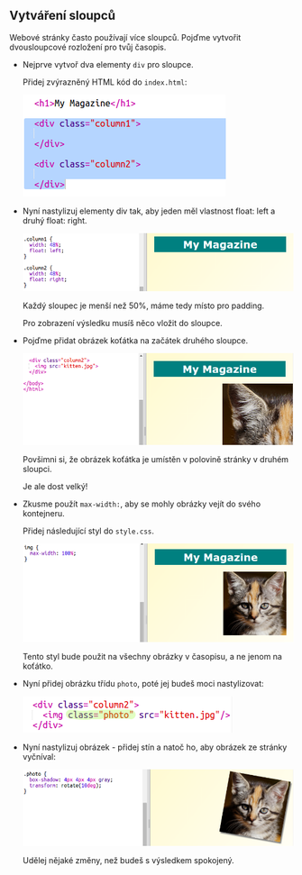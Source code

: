 ## Vytváření sloupců

Webové stránky často používají více sloupců. Pojďme vytvořit dvousloupcové rozložení pro tvůj časopis.

+ Nejprve vytvoř dva elementy `div` pro sloupce.
    
    Přidej zvýrazněný HTML kód do `index.html`:
    
    ![snímek obrazovky](images/magazine-columns.png)

+ Nyní nastylizuj elementy div tak, aby jeden měl vlastnost float: left a druhý float: right.
    
    ![snímek obrazovky](images/magazine-columns-style.png)
    
    Každý sloupec je menší než 50%, máme tedy místo pro padding.
    
    Pro zobrazení výsledku musíš něco vložit do sloupce.

+ Pojďme přidat obrázek koťátka na začátek druhého sloupce.
    
    ![snímek obrazovky](images/magazine-kitten.png)
    
    Povšimni si, že obrázek koťátka je umístěn v polovině stránky v druhém sloupci.
    
    Je ale dost velký!

+ Zkusme použít `max-width:`, aby se mohly obrázky vejít do svého kontejneru.
    
    Přidej následující styl do `style.css`.
    
    ![snímek obrazovky](images/magazine-img-width.png)
    
    Tento styl bude použit na všechny obrázky v časopisu, a ne jenom na koťátko.

+ Nyní přidej obrázku třídu `photo`, poté jej budeš moci nastylizovat:
    
    ![snímek obrazovky](images/magazine-photo.png)

+ Nyní nastylizuj obrázek - přidej stín a natoč ho, aby obrázek ze stránky vyčníval:
    
    ![snímek obrazovky](images/magazine-photo-style.png)
    
    Udělej nějaké změny, než budeš s výsledkem spokojený.
